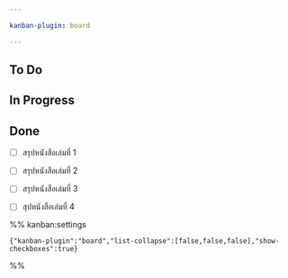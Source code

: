 ```yaml
---

kanban-plugin: board

---
```


## To Do



## In Progress



## Done

- [ ] สรุปหนังสือเล่มที่ 1
- [ ] สรุปหนังสือเล่มที่ 2
- [ ] สรุปหนังสือเล่มที่ 3
- [ ] สุปหนังสือเล่มที่ 4




%% kanban:settings
```
{"kanban-plugin":"board","list-collapse":[false,false,false],"show-checkboxes":true}
```
%%